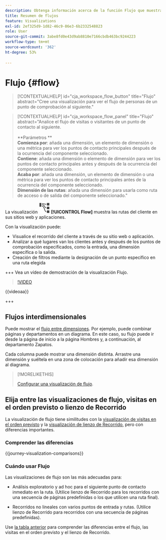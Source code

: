 ```yaml
---
description: Obtenga información acerca de la función Flujo que muestra las rutas del cliente en sus sitios web y aplicaciones.
title: Resumen de flujos
feature: Visualizations
exl-id: 2ef325d9-1d82-46c9-86e3-6b2332548823
role: User
source-git-commit: 3abe8fd0e43d9ab8810e7166cbdb463bc9244223
workflow-type: tm+mt
source-wordcount: '362'
ht-degree: 53%

---
```


# Flujo {#flow}

<!-- markdownlint-disable MD034 -->

>[!CONTEXTUALHELP]
>id="cja_workspace_flow_button"
>title="Flujo"
>abstract="Cree una visualización para ver el flujo de personas de un punto de comprobación al siguiente."

>[!CONTEXTUALHELP]
>id="cja_workspace_flow_panel"
>title="Flujo"
>abstract="Analice el flujo de visitas o visitantes de un punto de contacto al siguiente.<br/><br/>**Parámetros **<br/>**Comienza por**: añada una dimensión, un elemento de dimensión o una métrica para ver los puntos de contacto principales después de la ocurrencia del componente seleccionado.<br/>**Contiene**: añada una dimensión o elemento de dimensión para ver los puntos de contacto principales antes y después de la ocurrencia del componente seleccionado.<br/>**Acaba por**: añada una dimensión, un elemento de dimensión o una métrica para ver los puntos de contacto principales antes de la ocurrencia del componente seleccionado.<br/>**Dimensión de las rutas**: añada una dimensión para usarla como ruta de acceso o de salida del componente seleccionado."

<!-- markdownlint-enable MD034 -->



La visualización ![GraphPathing](/help/assets/icons/GraphPathing.svg) **[!UICONTROL Flow]** muestra las rutas del cliente en sus sitios web y aplicaciones.

Con la visualización puede:

* Visualice el recorrido del cliente a través de su sitio web o aplicación.
* Analizar a qué lugares van los clientes antes y después de los puntos de comprobación especificados, como la entrada, una dimensión específica o la salida.
* Creación de filtros mediante la designación de un punto específico en una ruta elegida

+++ Vea un vídeo de demostración de la visualización Flujo.

>[!VIDEO](https://video.tv.adobe.com/v/346063/?quality=12)

{{videoaa}}

+++

## Flujos interdimensionales

Puede mostrar el [flujo entre dimensiones](/help/analysis-workspace/visualizations/c-flow/multi-dimensional-flow.md). Por ejemplo, puede combinar páginas y departamentos en un diagrama. En este caso, su flujo puede ir desde la página de inicio a la página Hombres y, a continuación, al departamento Zapatos.

Cada columna puede mostrar una dimensión distinta. Arrastre una dimensión y suéltela en una zona de colocación para añadir esa dimensión al diagrama.

>[!MORELIKETHIS]
>
>[Configurar una visualización de flujo](/help/analysis-workspace/visualizations/c-flow/create-flow.md).
>

## Elija entre las visualizaciones de flujo, visitas en el orden previsto o lienzo de Recorrido

La visualización de flujo tiene similitudes con la [visualización de visitas en el orden previsto](/help/analysis-workspace/visualizations/fallout/fallout-flow.md) y la [visualización de lienzo de Recorrido](/help/analysis-workspace/visualizations/journey-canvas/journey-canvas.md), pero con diferencias importantes.

### Comprender las diferencias

<!-- Information in this snippet is shared between Journey canvas, Fallout, and Flow visualization docs -->

{{journey-visualization-comparisons}}

### Cuándo usar Flujo

Las visualizaciones de flujo son las más adecuadas para:

* Análisis exploratorio y ad hoc para el siguiente punto de contacto inmediato en la ruta. (Utilice lienzo de Recorrido para los recorridos con una secuencia de páginas predefinidas o los que utilicen una ruta final).

* Recorridos no lineales con varios puntos de entrada y rutas. (Utilice lienzo de Recorrido para recorridos con una secuencia de páginas predefinidas).

Use [la tabla anterior](#understand-the-differences) para comprender las diferencias entre el flujo, las visitas en el orden previsto y el lienzo de Recorrido.
